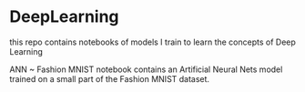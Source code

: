 # DeepLearning 
this repo  contains notebooks of models I train to learn the concepts of Deep Learning

ANN ~ Fashion MNIST notebook contains an Artificial Neural Nets model trained on a small part of the Fashion MNIST dataset. 
